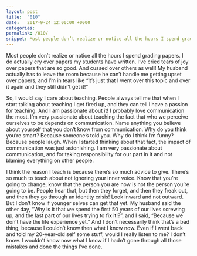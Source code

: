 ```yaml
---
layout: post
title:  "010"
date:   2017-9-24 12:00:00 +0000
categories: 
permalink: /010/
snippet: Most people don’t realize or notice all the hours I spend grading papers. I do actually cry over papers my students have written. I’ve cried tears of joy over papers that are so good. And cussed over others as well!
---
```


Most people don’t realize or notice all the hours I spend grading papers. I do actually cry over papers my students have written. I’ve cried tears of joy over papers that are so good. And cussed over others as well! My husband actually has to leave the room because he can’t handle me getting upset over papers, and I’m in tears like “it’s just that I went over this topic and over it again and they still didn’t get it!” 

So, I would say I care about teaching. People always tell me that when I start talking about teaching I get fired up, and they can tell I have a passion for teaching.  And I am passionate about it! I probably love communication the most. I’m very passionate about teaching the fact that who we perceive ourselves to be depends on communication. Name anything you believe about yourself that you don’t know from communication. Why do you think you’re smart? Because someone’s told you. Why do I think I’m funny? Because people laugh. When I started thinking about that fact, the impact of communication was just astonishing. I am very passionate about communication, and for taking responsibility for our part in it and not blaming everything on other people.

I think the reason I teach is because there’s so much advice to give. There’s so much to teach about not ignoring your inner voice. Know that you’re going to change, know that the person you are now is not the person you’re going to be. People hear that, but then they forget, and then they freak out, and then they go through an identity crisis! Look inward and not outward. But I don’t know if younger selves can get that yet. My husband said the other day, “Why is it that we spend the first 50 years of our lives screwing up, and the last part of our lives trying to fix it!?”, and I said, “Because we don’t have the life experience yet.” And I don’t necessarily think that’s a bad thing, because I couldn’t know then what I know now. Even if I went back and told my 20-year-old self some stuff, would I really listen to me? I don’t know. I wouldn’t know now what I know if I hadn’t gone through all those mistakes and done the things I’ve done.